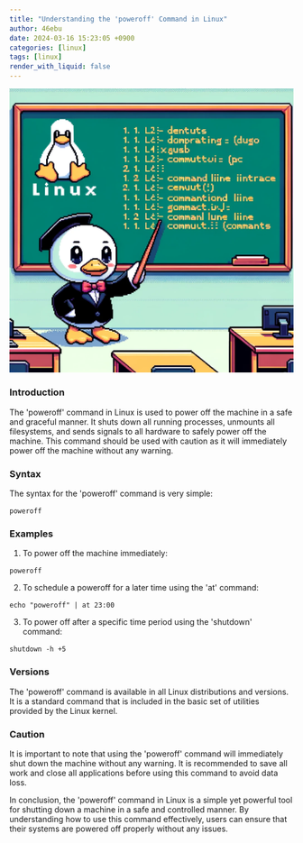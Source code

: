 ```yaml
---
title: "Understanding the 'poweroff' Command in Linux"
author: 46ebu
date: 2024-03-16 15:23:05 +0900
categories: [linux]
tags: [linux]
render_with_liquid: false
---
```


![Intro](/assets/img/post/linux.png)
### Introduction
The 'poweroff' command in Linux is used to power off the machine in a safe and graceful manner. It shuts down all running processes, unmounts all filesystems, and sends signals to all hardware to safely power off the machine. This command should be used with caution as it will immediately power off the machine without any warning.

### Syntax
The syntax for the 'poweroff' command is very simple:
```
poweroff
```

### Examples
1. To power off the machine immediately:
```
poweroff
```

2. To schedule a poweroff for a later time using the 'at' command:
```
echo "poweroff" | at 23:00
```

3. To power off after a specific time period using the 'shutdown' command:
```
shutdown -h +5
```

### Versions
The 'poweroff' command is available in all Linux distributions and versions. It is a standard command that is included in the basic set of utilities provided by the Linux kernel.

### Caution
It is important to note that using the 'poweroff' command will immediately shut down the machine without any warning. It is recommended to save all work and close all applications before using this command to avoid data loss.

In conclusion, the 'poweroff' command in Linux is a simple yet powerful tool for shutting down a machine in a safe and controlled manner. By understanding how to use this command effectively, users can ensure that their systems are powered off properly without any issues.